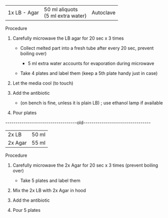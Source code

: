 |              |                                        |           |
| ------------ | -------------------------------------- | --------- |
| 1x LB - Agar | 50 ml aliquots  <br>(5 ml extra water) | Autoclave |
 
Procedure

1. Carefully microwave the LB agar for 20 sec x 3 times
    
    - Collect melted part into a fresh tube after every 20 sec, prevent boiling over)
        
        - 5 ml extra water accounts for evaporation during microwave
    - Take 4 plates and label them (keep a 5th plate handy just in case)
2. Let the media cool (to touch)
3. Add the antibiotic
    
    - (on bench is fine, unless it is plain LB) ; use ethanol lamp if available
4. Pour plates
 
-----------------------------------old---------------------------------
 
|   |   |
|---|---|
|2x LB|50 ml|
|2x Agar|55 ml|
 
Procedure

1. Carefully microwave the 2x Agar for 20 sec x 3 times (prevent boiling over)
    
    - Take 5 plates and label them
2. Mix the 2x LB with 2x Agar in hood
3. Add the antibiotic
4. Pour 5 plates